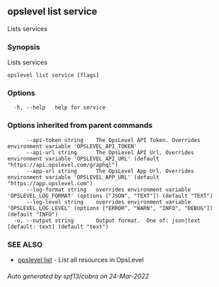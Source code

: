 ## opslevel list service

Lists services

### Synopsis

Lists services

```
opslevel list service [flags]
```

### Options

```
  -h, --help   help for service
```

### Options inherited from parent commands

```
      --api-token string    The OpsLevel API Token. Overrides environment variable 'OPSLEVEL_API_TOKEN'
      --api-url string      The OpsLevel API Url. Overrides environment variable 'OPSLEVEL_API_URL' (default "https://api.opslevel.com/graphql")
      --app-url string      The OpsLevel App Url. Overrides environment variable 'OPSLEVEL_APP_URL' (default "https://app.opslevel.com")
      --log-format string   overrides environment variable 'OPSLEVEL_LOG_FORMAT' (options ["JSON", "TEXT"]) (default "TEXT")
      --log-level string    overrides environment variable 'OPSLEVEL_LOG_LEVEL' (options ["ERROR", "WARN", "INFO", "DEBUG"]) (default "INFO")
  -o, --output string       Output format.  One of: json|text [default: text] (default "text")
```

### SEE ALSO

* [opslevel list](opslevel_list.md)	 - List all resources in OpsLevel

###### Auto generated by spf13/cobra on 24-Mar-2022
